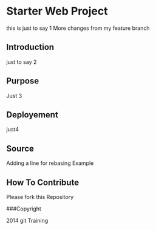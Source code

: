 # Starter Web Project

this is just to say 1
More changes from my feature branch

## Introduction

just to say 2

## Purpose
Just 3

## Deployement
just4

## Source

Adding a line for rebasing Example

## How To Contribute

Please fork this Repository

###Copyright

2014 git Training